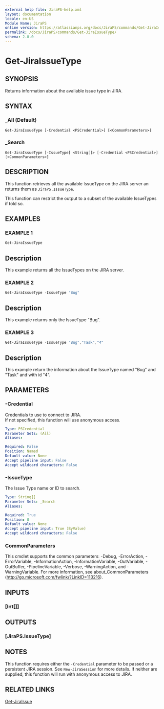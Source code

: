```yaml
---
external help file: JiraPS-help.xml
layout: documentation
locale: en-US
Module Name: JiraPS
online version: https://atlassianps.org/docs/JiraPS/commands/Get-JiraIssueType/
permalink: /docs/JiraPS/commands/Get-JiraIssueType/
schema: 2.0.0
---
```


# Get-JiraIssueType

## SYNOPSIS

Returns information about the available issue type in JIRA.

## SYNTAX

### _All (Default)
```
Get-JiraIssueType [-Credential <PSCredential>] [<CommonParameters>]
```

### _Search
```
Get-JiraIssueType [-IssueType] <String[]> [-Credential <PSCredential>] [<CommonParameters>]
```

## DESCRIPTION

This function retrieves all the available IssueType on the JIRA server an returns them as `JiraPS.IssueType`.

This function can restrict the output to a subset of the available IssueTypes if told so.

## EXAMPLES

### EXAMPLE 1

```powershell
Get-JiraIssueType
```

Description  
 -----------  
This example returns all the IssueTypes on the JIRA server.

### EXAMPLE 2

```powershell
Get-JiraIssueType -IssueType "Bug"
```

Description  
 -----------  
This example returns only the IssueType "Bug".

### EXAMPLE 3

```powershell
Get-JiraIssueType -IssueType "Bug","Task","4"
```

Description  
 -----------  
This example return the information about the IssueType named "Bug" and "Task" and with id "4".

## PARAMETERS

### -Credential

Credentials to use to connect to JIRA.  
If not specified, this function will use anonymous access.

```yaml
Type: PSCredential
Parameter Sets: (All)
Aliases:

Required: False
Position: Named
Default value: None
Accept pipeline input: False
Accept wildcard characters: False
```

### -IssueType

The Issue Type name or ID to search.

```yaml
Type: String[]
Parameter Sets: _Search
Aliases:

Required: True
Position: 0
Default value: None
Accept pipeline input: True (ByValue)
Accept wildcard characters: False
```

### CommonParameters
This cmdlet supports the common parameters: -Debug, -ErrorAction, -ErrorVariable, -InformationAction, -InformationVariable, -OutVariable, -OutBuffer, -PipelineVariable, -Verbose, -WarningAction, and -WarningVariable. For more information, see about_CommonParameters (http://go.microsoft.com/fwlink/?LinkID=113216).

## INPUTS

### [Int[]]

## OUTPUTS

### [JiraPS.IssueType]

## NOTES

This function requires either the `-Credential` parameter to be passed or a persistent JIRA session.
See `New-JiraSession` for more details.
If neither are supplied, this function will run with anonymous access to JIRA.

## RELATED LINKS

[Get-JiraIssue](../Get-JiraIssue/)
